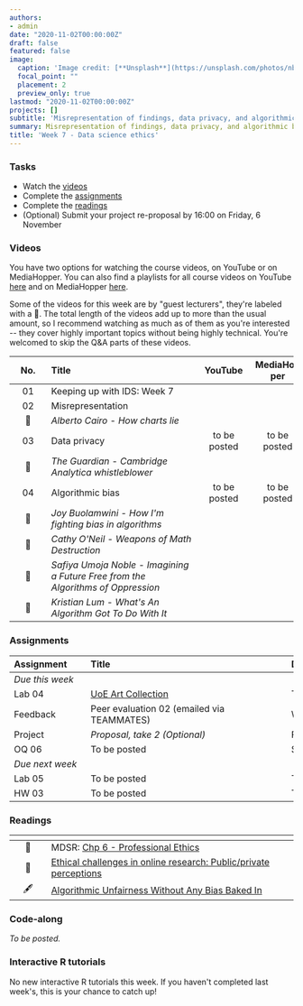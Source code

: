 ```yaml
---
authors:
- admin
date: "2020-11-02T00:00:00Z"
draft: false
featured: false
image:
  caption: 'Image credit: [**Unsplash**](https://unsplash.com/photos/nbKaLT4cmRM)'
  focal_point: ""
  placement: 2
  preview_only: true
lastmod: "2020-11-02T00:00:00Z"
projects: []
subtitle: 'Misrepresentation of findings, data privacy, and algorithmic bias :woman_technologist:'
summary: Misrepresentation of findings, data privacy, and algorithmic bias
title: 'Week 7 - Data science ethics'
---
```


### Tasks

- Watch the [videos](/post/07-week/#videos)
- Complete the [assignments](/post/07-week/#assignments)
- Complete the [readings](/post/07-week/#readings)
- (Optional) Submit your project re-proposal by 16:00 on Friday, 6 November

### Videos

You have two options for watching the course videos, on YouTube or on MediaHopper. You can also find a playlists for all course videos on YouTube [here](https://www.youtube.com/playlist?list=PLNUVZZ6hfXX1tyUykCWShOKZdIB0TIhtM) and on MediaHopper [here](https://media.ed.ac.uk/playlist/dedicated/183821961/1_r35z2f16/).

Some of the videos for this week are by "guest lecturers", they're labeled with a :microphone:. The total length of the videos add up to more than the usual amount, so I recommend watching as much as of them as you're interested -- they cover highly important topics without being highly technical. You're welcomed to skip the Q&A parts of these videos.

| <div style="width:50px;text-align:center">No.</div> | <div style="width:250px;text-align:left">Title</div> | <div style="width:80px;text-align:center">YouTube</div> | <div style="width:80px;text-align:center">MediaHopper</div> |  <div style="width:80px;text-align:center">Slides</div> | <div style="width:80px;text-align:center">Length</div> |
|:---:|:---------------------|:-------:|:-----------:|:--------:|:------:|
| 01 | Keeping up with IDS: Week 7 | [<span style='color: red;'><i class='fab fa-youtube fa-lg'></i></span>](https://youtu.be/27tyt1EzDzQ) | [<span style='color: #0A1E3F;'><i class='fas fa-file-video fa-lg'></i></span>](https://media.ed.ac.uk/media/IDS+-+Week+07+-+01+-+Keeping+up+with+IDS/1_k3ax8wao)  | [<span style='color: #4b5357;'><i class='fas fa-desktop fa-lg'></i></span>](https://ids-s1-20.github.io/slides/week-07/w7-d01-kuwids/w7-d01-kuwids.pdf) | 17:06 | 
| 02 | Misrepresentation | [<span style='color: red;'><i class='fab fa-youtube fa-lg'></i></span>](https://youtu.be/C_-rTKfswUI) | [<span style='color: #0A1E3F;'><i class='fas fa-file-video fa-lg'></i></span>](https://media.ed.ac.uk/media/IDS+-+Week+07+-+02+-+Misrepresentation/1_xd5nfj5q)  | [<span style='color: #4b5357;'><i class='fas fa-desktop fa-lg'></i></span>](https://ids-s1-20.github.io/slides/week-07/w7-d02-misrepresentation/w7-d02-misrepresentation.html) | 22:15 | 
| :microphone: | *Alberto Cairo - How charts lie* | [<span style='color: red;'><i class='fab fa-youtube fa-lg'></i></span>](https://youtu.be/Low28hx4wyk) |  |  | 57:23 | 
| 03 | Data privacy | to be posted | to be posted | [<span style='color: #4b5357;'><i class='fas fa-desktop fa-lg'></i></span>](https://ids-s1-20.github.io/slides/week-07/w7-d03-privacy/w7-d03-privacy.html) |  | 
| :microphone: | *The Guardian - Cambridge Analytica whistleblower* | [<span style='color: red;'><i class='fab fa-youtube fa-lg'></i></span>](https://youtu.be/FXdYSQ6nu-M) |  |  | 13:03 | 
| 04 | Algorithmic bias | to be posted | to be posted | [<span style='color: #4b5357;'><i class='fas fa-desktop fa-lg'></i></span>](https://ids-s1-20.github.io/slides/week-07/w7-d04-algorithmic-bias/w7-d04-algorithmic-bias.html) |  | 
| :microphone: | *Joy Buolamwini - How I'm fighting bias in algorithms* | [<span style='color: red;'><i class='fab fa-youtube fa-lg'></i></span>](https://youtu.be/UG_X_7g63rY) |  |  | 8:44 | 
| :microphone: | *Cathy O'Neil - Weapons of Math Destruction* | [<span style='color: red;'><i class='fab fa-youtube fa-lg'></i></span>](https://youtu.be/TQHs8SA1qpk) |  |  | 33:39 | 
| :microphone: | *Safiya Umoja Noble - Imagining a Future Free from the Algorithms of Oppression* | [<span style='color: red;'><i class='fab fa-youtube fa-lg'></i></span>](https://youtu.be/tNi_U1Bb1S0) |  |  | 33:22 | 
| :microphone: | *Kristian Lum - What's An Algorithm Got To Do With It* | [<span style='color: red;'><i class='fab fa-youtube fa-lg'></i></span>](https://youtu.be/5zxDwA99soA) |  |  | 12:12 | 


### Assignments

| <div style="width:120px;text-align:left">Assignment</div> | <div style="width:340px;text-align:left">Title</div> | <div style="width:200px;text-align:left">Due</div> |
|:---|:---|:---|
| *Due this week* | | |
| Lab 04 | [UoE Art Collection](https://ids-s1-20.github.io/labs/lab-04/lab-04-uoe-art.html) | Tue, 3 Nov, 16:00 UK |
| Feedback | Peer evaluation 02 (emailed via TEAMMATES) | Wed, 4 Nov, 16:00 UK |
| Project | *Proposal, take 2 (Optional)* | Fri, 6 Nov, 16:00 UK |
| OQ 06 | To be posted | Sun, 8 Nov, 23:59 UK |
| *Due next week* | | |
| Lab 05 | To be posted | Tue, 10 Nov, 16:00 UK |
| HW 03  | To be posted | Thur, 12 Nov, 16:00 UK |

### Readings

| <div style="width:50px"></div>  | <div style="width:420px"></div>  |  <div style="width:200px"></div> |
|:---:|:---|:---:|
| :open_book: | MDSR: [Chp 6 - Professional Ethics](https://mdsr-book.github.io/excerpts/mdsr-ethics.pdf) | **Required** |
| :page_facing_up: | [Ethical challenges in online research: Public/private perceptions](https://journals.sagepub.com/doi/pdf/10.1177/1747016116650720) | Optional |
| :fountain_pen: | [Algorithmic Unfairness Without Any Bias Baked In](http://aaronsadventures.blogspot.com/2019/01/discussion-of-unfairness-in-machine.html) | Optional  |

### Code-along

*To be posted.*

### Interactive R tutorials

No new interactive R tutorials this week. If you haven't completed last week's, this is your chance to catch up!
